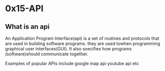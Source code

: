 <h1>0x15-API</h1>
<h2>What is an api</h2>
<p>An Application Program Interface(api) is a set of routines and protocols that are used in building software programs. they are used towhen programming graphical user interfaces(GUI). It also soecifies how programs (software)should communicate together.</p>
<p>Examples of popular APIs include google map api youtube api etc</p>

